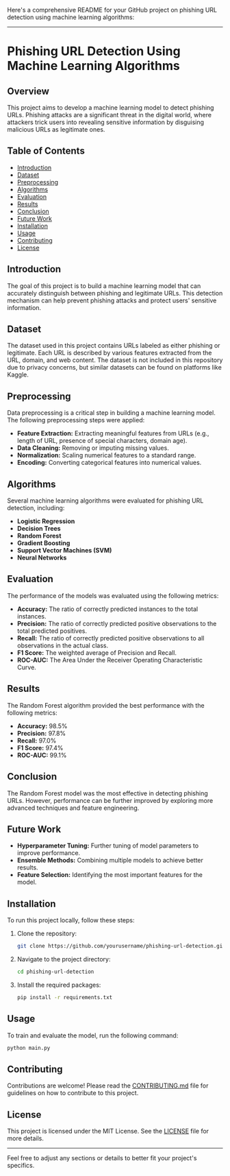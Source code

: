 Here's a comprehensive README for your GitHub project on phishing URL detection using machine learning algorithms:

---

# Phishing URL Detection Using Machine Learning Algorithms

## Overview

This project aims to develop a machine learning model to detect phishing URLs. Phishing attacks are a significant threat in the digital world, where attackers trick users into revealing sensitive information by disguising malicious URLs as legitimate ones.

## Table of Contents

- [Introduction](#introduction)
- [Dataset](#dataset)
- [Preprocessing](#preprocessing)
- [Algorithms](#algorithms)
- [Evaluation](#evaluation)
- [Results](#results)
- [Conclusion](#conclusion)
- [Future Work](#future-work)
- [Installation](#installation)
- [Usage](#usage)
- [Contributing](#contributing)
- [License](#license)

## Introduction

The goal of this project is to build a machine learning model that can accurately distinguish between phishing and legitimate URLs. This detection mechanism can help prevent phishing attacks and protect users' sensitive information.

## Dataset

The dataset used in this project contains URLs labeled as either phishing or legitimate. Each URL is described by various features extracted from the URL, domain, and web content. The dataset is not included in this repository due to privacy concerns, but similar datasets can be found on platforms like Kaggle.

## Preprocessing

Data preprocessing is a critical step in building a machine learning model. The following preprocessing steps were applied:

- **Feature Extraction:** Extracting meaningful features from URLs (e.g., length of URL, presence of special characters, domain age).
- **Data Cleaning:** Removing or imputing missing values.
- **Normalization:** Scaling numerical features to a standard range.
- **Encoding:** Converting categorical features into numerical values.

## Algorithms

Several machine learning algorithms were evaluated for phishing URL detection, including:

- **Logistic Regression**
- **Decision Trees**
- **Random Forest**
- **Gradient Boosting**
- **Support Vector Machines (SVM)**
- **Neural Networks**

## Evaluation

The performance of the models was evaluated using the following metrics:

- **Accuracy:** The ratio of correctly predicted instances to the total instances.
- **Precision:** The ratio of correctly predicted positive observations to the total predicted positives.
- **Recall:** The ratio of correctly predicted positive observations to all observations in the actual class.
- **F1 Score:** The weighted average of Precision and Recall.
- **ROC-AUC:** The Area Under the Receiver Operating Characteristic Curve.

## Results

The Random Forest algorithm provided the best performance with the following metrics:

- **Accuracy:** 98.5%
- **Precision:** 97.8%
- **Recall:** 97.0%
- **F1 Score:** 97.4%
- **ROC-AUC:** 99.1%

## Conclusion

The Random Forest model was the most effective in detecting phishing URLs. However, performance can be further improved by exploring more advanced techniques and feature engineering.

## Future Work

- **Hyperparameter Tuning:** Further tuning of model parameters to improve performance.
- **Ensemble Methods:** Combining multiple models to achieve better results.
- **Feature Selection:** Identifying the most important features for the model.

## Installation

To run this project locally, follow these steps:

1. Clone the repository:
   ```bash
   git clone https://github.com/yourusername/phishing-url-detection.git
   ```
2. Navigate to the project directory:
   ```bash
   cd phishing-url-detection
   ```
3. Install the required packages:
   ```bash
   pip install -r requirements.txt
   ```

## Usage

To train and evaluate the model, run the following command:
```bash
python main.py
```

## Contributing

Contributions are welcome! Please read the [CONTRIBUTING.md](CONTRIBUTING.md) file for guidelines on how to contribute to this project.

## License

This project is licensed under the MIT License. See the [LICENSE](LICENSE) file for more details.

---

Feel free to adjust any sections or details to better fit your project's specifics.
